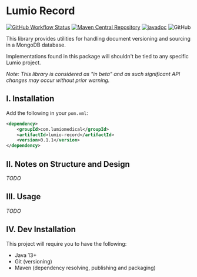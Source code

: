 # Lumio Record

[![GitHub Workflow Status](https://img.shields.io/github/workflow/status/lumio-medical/lumio-record/Java%20CI%20with%20Maven)](https://github.com/lumio-medical/lumio-record/actions?query=workflow%3A%22Java+CI+with+Maven%22)
[![Maven Central Repository](https://maven-badges.herokuapp.com/maven-central/com.lumiomedical/lumio-record/badge.svg)](https://maven-badges.herokuapp.com/maven-central/com.lumiomedical/lumio-record)
[![javadoc](https://javadoc.io/badge2/com.lumiomedical/lumio-record/javadoc.svg)](https://javadoc.io/doc/com.lumiomedical/lumio-record)
![GitHub](https://img.shields.io/github/license/lumio-medical/lumio-record)

This library provides utilities for handling document versioning and sourcing in a MongoDB database.

Implementations found in this package will shouldn't be tied to any specific Lumio project.

_Note: This library is considered as "in beta" and as such significant API changes may occur without prior warning._

## I. Installation

Add the following in your `pom.xml`:

```xml
<dependency>
    <groupId>com.lumiomedical</groupId>
    <artifactId>lumio-record</artifactId>
    <version>0.1.1</version>
</dependency>
```

## II. Notes on Structure and Design

_TODO_

## III. Usage

_TODO_

## IV. Dev Installation

This project will require you to have the following:

* Java 13+
* Git (versioning)
* Maven (dependency resolving, publishing and packaging) 
